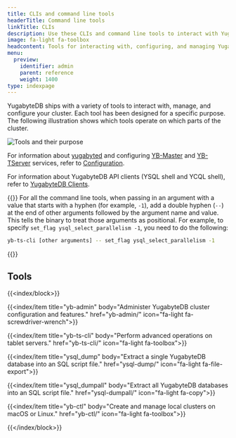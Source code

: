 ```yaml
---
title: CLIs and command line tools
headerTitle: Command line tools
linkTitle: CLIs
description: Use these CLIs and command line tools to interact with YugabyteDB.
image: fa-light fa-toolbox
headcontent: Tools for interacting with, configuring, and managing YugabyteDB
menu:
  preview:
    identifier: admin
    parent: reference
    weight: 1400
type: indexpage
---
```


YugabyteDB ships with a variety of tools to interact with, manage, and configure your cluster. Each tool has been designed for a specific purpose. The following illustration shows which tools operate on which parts of the cluster.

<!-- ![Tools and their purpose](/images/admin/tools_functionalities.png) -->
![Tools and their purpose](/images/admin/tools_functionalities1.png)

For information about [yugabyted](../reference/configuration/yugabyted/) and configuring [YB-Master](../reference/configuration/yb-master/) and [YB-TServer](../reference/configuration/yb-tserver/) services, refer to [Configuration](../reference/configuration/).

For information about YugabyteDB API clients (YSQL shell and YCQL shell), refer to [YugabyteDB Clients](../yugabyte-clients/).

{{<tip title="Specifying values that have a hypen">}}
For all the command line tools, when passing in an argument with a value that starts with a hyphen (for example, `-1`), add a double hyphen (`--`) at the end of other arguments followed by the argument name and value. This tells the binary to treat those arguments as positional. For example, to specify `set_flag ysql_select_parallelism -1`, you need to do the following:

```bash
yb-ts-cli [other arguments] -- set_flag ysql_select_parallelism -1
```

{{</tip>}}

## Tools

{{<index/block>}}

  {{<index/item
    title="yb-admin"
    body="Administer YugabyteDB cluster configuration and features."
    href="yb-admin/"
    icon="fa-light fa-screwdriver-wrench">}}

  {{<index/item
    title="yb-ts-cli"
    body="Perform advanced operations on tablet servers."
    href="yb-ts-cli/"
    icon="fa-light fa-toolbox">}}

  {{<index/item
    title="ysql_dump"
    body="Extract a single YugabyteDB database into an SQL script file."
    href="ysql-dump/"
    icon="fa-light fa-file-export">}}

  {{<index/item
    title="ysql_dumpall"
    body="Extract all YugabyteDB databases into an SQL script file."
    href="ysql-dumpall/"
    icon="fa-light fa-copy">}}

  {{<index/item
    title="yb-ctl"
    body="Create and manage local clusters on macOS or Linux."
    href="yb-ctl/"
    icon="fa-light fa-toolbox">}}

{{</index/block>}}
